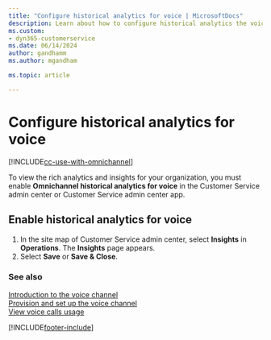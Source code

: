 ```yaml
---
title: "Configure historical analytics for voice | MicrosoftDocs"
description: Learn about how to configure historical analytics the voice channel in Omnichannel for Customer Service
ms.custom:
- dyn365-customerservice
ms.date: 06/14/2024
author: gandhamm
ms.author: mgandham

ms.topic: article

---
```


# Configure historical analytics for voice

[!INCLUDE[cc-use-with-omnichannel](../../includes/cc-use-with-omnichannel.md)]

To view the rich analytics and insights for your organization, you must enable **Omnichannel historical analytics for voice** in the Customer Service admin center or Customer Service admin center app.

## Enable historical analytics for voice

1. In the site map of Customer Service admin center, select **Insights** in **Operations**. The **Insights** page appears. 
1. Select **Save** or **Save & Close**.

### See also

[Introduction to the voice channel](voice-channel.md)                                           
[Provision and set up the voice channel](voice-channel-install.md)                                                             
[View voice calls usage](voice-channel-usage.md)                                                                                    


[!INCLUDE[footer-include](../../includes/footer-banner.md)]
